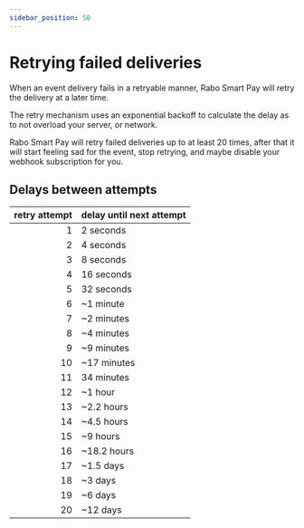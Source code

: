 ```yaml
---
sidebar_position: 50
---
```


# Retrying failed deliveries

When an event delivery fails in a retryable manner, Rabo Smart Pay will retry the delivery at a later time.

The retry mechanism uses an exponential backoff to calculate the delay as to not overload your server, or network.

Rabo Smart Pay will retry failed deliveries up to at least 20 times, after that it will start feeling sad for the event, stop retrying, and maybe disable your webhook subscription for you.

## Delays between attempts

| retry attempt | delay until next attempt  |
|--------------:|---------------------------|
| 1             | 2 seconds                 |
| 2             | 4 seconds                 |
| 3             | 8 seconds                 |
| 4             | 16 seconds                |
| 5             | 32 seconds                |
| 6             | ~1 minute                 |
| 7             | ~2 minutes                |
| 8             | ~4 minutes                |
| 9             | ~9 minutes                |
| 10            | ~17 minutes               |
| 11            | 34 minutes                |
| 12            | ~1 hour                   |
| 13            | ~2.2 hours                |
| 14            | ~4.5 hours                |
| 15            | ~9 hours                  |
| 16            | ~18.2 hours               |
| 17            | ~1.5 days                 |
| 18            | ~3 days                   |
| 19            | ~6 days                   |
| 20            | ~12 days                  |
